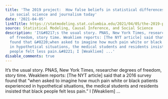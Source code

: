 ```yaml
---
title: 'The 2019 project:  How false beliefs in statistical differences still live
  in social science and journalism today'
date: '2021-04-05'
linkTitle: https://statmodeling.stat.columbia.edu/2021/04/05/the-2019-project-how-false-beliefs-in-statistical-differences-still-live-in-social-science-and-journalism-today/
source: Statistical Modeling, Causal Inference, and Social Science
description: 'It&#8217;s the usual story. PNAS, New York Times, researcher degrees
  of freedom, story time. Weakliem reports: [The NYT article] said that a 2016 survey
  found that &#8220;when asked to imagine how much pain white or black patients experienced
  in hypothetical situations, the medical students and residents insisted that black
  people felt less pain.&#8221; I [Weakliem] ...'
disable_comments: true
---
```

It&#8217;s the usual story. PNAS, New York Times, researcher degrees of freedom, story time. Weakliem reports: [The NYT article] said that a 2016 survey found that &#8220;when asked to imagine how much pain white or black patients experienced in hypothetical situations, the medical students and residents insisted that black people felt less pain.&#8221; I [Weakliem] ...